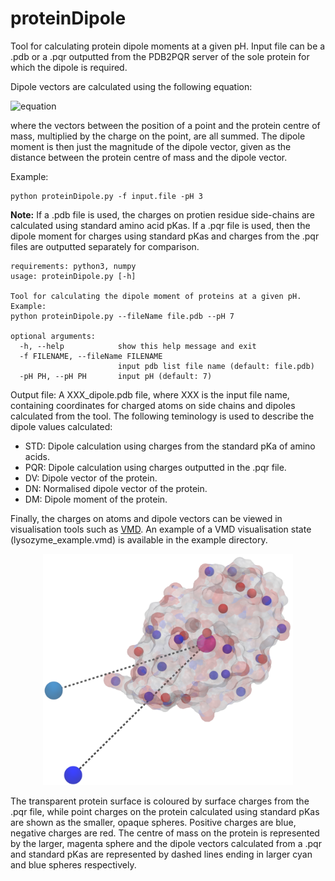 # proteinDipole
Tool for calculating protein dipole moments at a given pH. Input file can be a .pdb or a .pqr outputted from the PDB2PQR server of the sole protein for which the dipole is required.

Dipole vectors are calculated using the following equation:<br/> 

![equation](https://latex.codecogs.com/svg.latex?\overrightarrow{D}=\sum_{i=1}^{N}q_i(\textbf{r}_i-\textbf{r}_{\text{CoM}}))

where the vectors between the position of a point and the protein centre of mass, multiplied by the charge on the point, are all summed. The dipole moment is then just the magnitude of the dipole vector, given as the distance between the protein centre of mass and the dipole vector.  

<!--

Please feel free to use and edit this tool as you wish and cite the paper below if this tool has at all been useful:

[Title](link).

-->

Example: 
```
python proteinDipole.py -f input.file -pH 3
``` 

**Note:** If a .pdb file is used, the charges on protien residue side-chains are calculated using standard amino acid pKas. If a .pqr file is used, then the dipole moment for charges using standard pKas and charges from the .pqr files are outputted separately for comparison. 


```
requirements: python3, numpy
usage: proteinDipole.py [-h]

Tool for calculating the dipole moment of proteins at a given pH. 
Example:
python proteinDipole.py --fileName file.pdb --pH 7

optional arguments:
  -h, --help            show this help message and exit
  -f FILENAME, --fileName FILENAME
                        input pdb list file name (default: file.pdb)
  -pH PH, --pH PH       input pH (default: 7)
```


Output file:
A XXX_dipole.pdb file, where XXX is the input file name, containing coordinates for charged atoms on side chains and dipoles calculated from the tool. The following teminology is used to describe the dipole values calculated:<br/>
 * STD: Dipole calculation using charges from the standard pKa of amino acids.
 * PQR: Dipole calculation using charges outputted in the .pqr file.
 * DV: Dipole vector of the protein.
 * DN: Normalised dipole vector of the protein.
 * DM: Dipole moment of the protein.

Finally, the charges on atoms and dipole vectors can be viewed in visualisation tools such as [VMD](https://www.ks.uiuc.edu/Research/vmd/). An example of a VMD visualisation state (lysozyme_example.vmd) is available in the example directory.

<p align="center">
<img src="example/lysozyme_dipole.png" width="400">
</p>

The transparent protein surface is coloured by surface charges from the .pqr file, while point charges on the protein calculated using standard pKas are shown as the smaller, opaque spheres. Positive charges are blue, negative charges are red. The centre of mass on the protein is represented by the larger, magenta sphere and the dipole vectors calculated from a .pqr and standard pKas are represented by dashed lines ending in larger cyan and blue spheres respectively.
